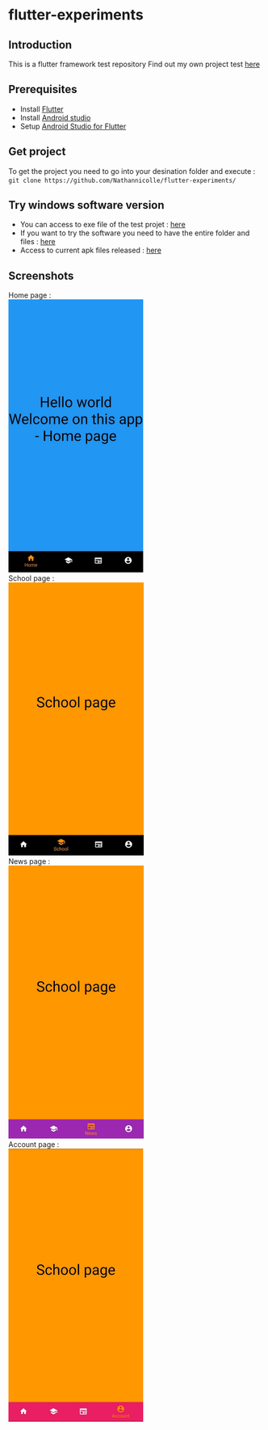 # flutter-experiments
## Introduction
This is a flutter framework test repository
Find out my own project test [here](https://github.com/Nathannicolle/flutter-experiments/tree/main/ownTest)

## Prerequisites
* Install [Flutter](https://docs.flutter.dev/get-started/install)
* Install [Android studio](https://developer.android.com/studio)
* Setup [Android Studio for Flutter](https://docs.flutter.dev/get-started/editor)

## Get project
To get the project you need to go into your desination folder and execute : <br>
``git clone https://github.com/Nathannicolle/flutter-experiments/``

## Try windows software version
* You can access to exe file of the test projet : [here](https://github.com/Nathannicolle/flutter-experiments/blob/main/app_release/windows/owntest.exe)
* If you want to try the software you need to have the entire folder and files : [here](https://github.com/Nathannicolle/flutter-experiments/tree/main/app_release/windows/)
* Access to current apk files released : [here](https://github.com/Nathannicolle/flutter-experiments/tree/main/app_release/apk)

## Screenshots
Home page : <br>
<img src="screenshoots/screenshoot_home.jpg" alt="home page of the app" style="height: 540px;"> <br>
School page : <br>
<img src="screenshoots/screenshoot_school.jpg" alt="school page of the app" style="height: 540px;"> <br>
News page : <br>
<img src="screenshoots/screenshoot_news.jpg" alt="news page of the app" style="height: 540px;"> <br>
Account page : <br>
<img src="screenshoots/screenshoot_account.jpg" alt="account page of the app" style="height: 540px;">
